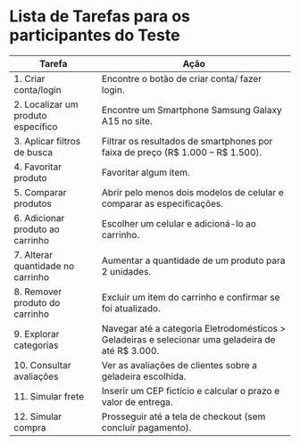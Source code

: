 # Lista de Tarefas para os participantes do Teste

| Tarefa                     | Ação                                                                 |
|----------------------------|----------------------------------------------------------------------|
| 1. Criar conta/login        | Encontre o botão de criar conta/ fazer login.                       |
| 2. Localizar um produto específico | Encontre um Smartphone Samsung Galaxy A15 no site.             |
| 3. Aplicar filtros de busca | Filtrar os resultados de smartphones por faixa de preço (R$ 1.000 – R$ 1.500). |
| 4. Favoritar produto        | Favoritar algum item.                                               |
| 5. Comparar produtos        | Abrir pelo menos dois modelos de celular e comparar as especificações. |
| 6. Adicionar produto ao carrinho | Escolher um celular e adicioná-lo ao carrinho.                   |
| 7. Alterar quantidade no carrinho | Aumentar a quantidade de um produto para 2 unidades.            |
| 8. Remover produto do carrinho | Excluir um item do carrinho e confirmar se foi atualizado.       |
| 9. Explorar categorias      | Navegar até a categoria Eletrodomésticos > Geladeiras e selecionar uma geladeira de até R$ 3.000. |
| 10. Consultar avaliações    | Ver as avaliações de clientes sobre a geladeira escolhida.         |
| 11. Simular frete           | Inserir um CEP fictício e calcular o prazo e valor de entrega.      |
| 12. Simular compra          | Prosseguir até a tela de checkout (sem concluir pagamento).         |
    
